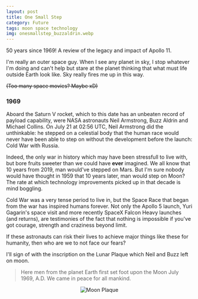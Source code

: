```yaml
---
layout: post
title: One Small Step
category: Future
tags: moon space technology
img: onesmallstep_buzzaldrin.webp
---
```

50 years since 1969! A review of the legacy and impact of Apollo 11.

I'm really an outer space guy. When I see any planet in sky, I stop whatever I'm doing and can't help but stare at the planet thinking that what must life outside Earth look like. Sky really fires me up in this way.

~~(Too many space movies? Maybe xD)~~

### 1969

Aboard the Saturn V rocket, which to this date has an unbeaten record of payload capability, were NASA astronauts Neil Armstrong, Buzz Aldrin and Michael Collins. On July 21 at 02:56 UTC, Neil Armstrong did the unthinkable: he stepped on a celestial body that the human race would never have been able to step on without the development before the launch: Cold War with Russia. 


Indeed, the only war in history which may have been stressfull to live with, but bore fruits sweeter than we could have **ever** imagined. We all know that 10 years from 2019, man would've stepped on Mars. But I'm sure nobody would have thought in 1959 that 10 years later, man would step on Moon? The rate at which technology improvements picked up in that decade is mind boggling. 

Cold War was a very tense period to live in, but the Space Race that began from the war has inspired humans forever. Not only the Apollo 5 launch, Yuri Gagarin's space visit and more recently SpaceX Falcon Heavy launches (and returns), are testimonies of the fact that nothing is impossible if you've got courage, strength and craziness beyond limit. 

If these astronauts can risk their lives to achieve major things like these for humanity, then who are we to not face our fears? 

I'll sign of with the inscription on the Lunar Plaque which Neil and Buzz left on moon.

> Here men from the planet Earth first set foot upon the Moon July 1969, A.D. We came in peace for all mankind.

<center><img src="https://pbs.twimg.com/media/D_7dMFEWkAEkmZN.jpg:large" alt="Moon Plaque"></center>
